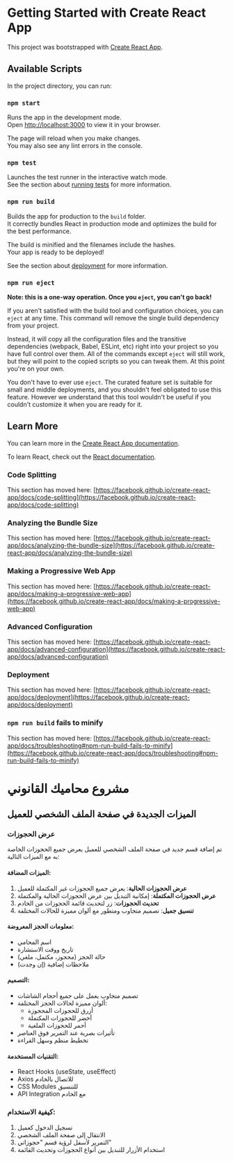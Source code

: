 # Getting Started with Create React App

This project was bootstrapped with [Create React App](https://github.com/facebook/create-react-app).

## Available Scripts

In the project directory, you can run:

### `npm start`

Runs the app in the development mode.\
Open [http://localhost:3000](http://localhost:3000) to view it in your browser.

The page will reload when you make changes.\
You may also see any lint errors in the console.

### `npm test`

Launches the test runner in the interactive watch mode.\
See the section about [running tests](https://facebook.github.io/create-react-app/docs/running-tests) for more information.

### `npm run build`

Builds the app for production to the `build` folder.\
It correctly bundles React in production mode and optimizes the build for the best performance.

The build is minified and the filenames include the hashes.\
Your app is ready to be deployed!

See the section about [deployment](https://facebook.github.io/create-react-app/docs/deployment) for more information.

### `npm run eject`

**Note: this is a one-way operation. Once you `eject`, you can't go back!**

If you aren't satisfied with the build tool and configuration choices, you can `eject` at any time. This command will remove the single build dependency from your project.

Instead, it will copy all the configuration files and the transitive dependencies (webpack, Babel, ESLint, etc) right into your project so you have full control over them. All of the commands except `eject` will still work, but they will point to the copied scripts so you can tweak them. At this point you're on your own.

You don't have to ever use `eject`. The curated feature set is suitable for small and middle deployments, and you shouldn't feel obligated to use this feature. However we understand that this tool wouldn't be useful if you couldn't customize it when you are ready for it.

## Learn More

You can learn more in the [Create React App documentation](https://facebook.github.io/create-react-app/docs/getting-started).

To learn React, check out the [React documentation](https://reactjs.org/).

### Code Splitting

This section has moved here: [https://facebook.github.io/create-react-app/docs/code-splitting](https://facebook.github.io/create-react-app/docs/code-splitting)

### Analyzing the Bundle Size

This section has moved here: [https://facebook.github.io/create-react-app/docs/analyzing-the-bundle-size](https://facebook.github.io/create-react-app/docs/analyzing-the-bundle-size)

### Making a Progressive Web App

This section has moved here: [https://facebook.github.io/create-react-app/docs/making-a-progressive-web-app](https://facebook.github.io/create-react-app/docs/making-a-progressive-web-app)

### Advanced Configuration

This section has moved here: [https://facebook.github.io/create-react-app/docs/advanced-configuration](https://facebook.github.io/create-react-app/docs/advanced-configuration)

### Deployment

This section has moved here: [https://facebook.github.io/create-react-app/docs/deployment](https://facebook.github.io/create-react-app/docs/deployment)

### `npm run build` fails to minify

This section has moved here: [https://facebook.github.io/create-react-app/docs/troubleshooting#npm-run-build-fails-to-minify](https://facebook.github.io/create-react-app/docs/troubleshooting#npm-run-build-fails-to-minify)

# مشروع محاميك القانوني

## الميزات الجديدة في صفحة الملف الشخصي للعميل

### عرض الحجوزات
تم إضافة قسم جديد في صفحة الملف الشخصي للعميل يعرض جميع الحجوزات الخاصة به مع الميزات التالية:

#### الميزات المضافة:
1. **عرض الحجوزات الحالية**: يعرض جميع الحجوزات غير المكتملة للعميل
2. **عرض الحجوزات المكتملة**: إمكانية التبديل بين عرض الحجوزات الحالية والمكتملة
3. **تحديث الحجوزات**: زر لتحديث قائمة الحجوزات من الخادم
4. **تنسيق جميل**: تصميم متجاوب ومتطور مع ألوان مميزة للحالات المختلفة

#### معلومات الحجز المعروضة:
- اسم المحامي
- تاريخ ووقت الاستشارة
- حالة الحجز (محجوز، مكتمل، ملغي)
- ملاحظات إضافية (إن وجدت)

#### التصميم:
- تصميم متجاوب يعمل على جميع أحجام الشاشات
- ألوان مميزة لحالات الحجز المختلفة:
  - أزرق للحجوزات المحجوزة
  - أخضر للحجوزات المكتملة
  - أحمر للحجوزات الملغية
- تأثيرات بصرية عند التمرير فوق العناصر
- تخطيط منظم وسهل القراءة

#### التقنيات المستخدمة:
- React Hooks (useState, useEffect)
- Axios للاتصال بالخادم
- CSS Modules للتنسيق
- API Integration مع الخادم

### كيفية الاستخدام:
1. تسجيل الدخول كعميل
2. الانتقال إلى صفحة الملف الشخصي
3. التمرير لأسفل لرؤية قسم "حجوزاتي"
4. استخدام الأزرار للتبديل بين أنواع الحجوزات وتحديث القائمة

